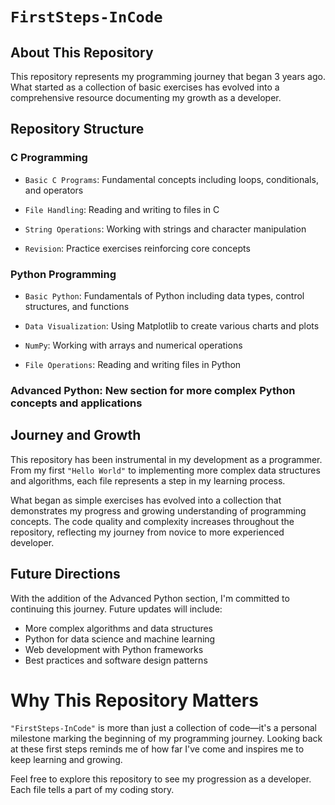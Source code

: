 # `FirstSteps-InCode`

## About This Repository

This repository represents my programming journey that began 3 years ago. What started as a collection of basic exercises has evolved into a comprehensive resource documenting my growth as a developer.

## Repository Structure

### C Programming

- `Basic C Programs`: Fundamental concepts including loops, conditionals, and operators

- `File Handling`: Reading and writing to files in C

- `String Operations`: Working with strings and character manipulation

- `Revision`: Practice exercises reinforcing core concepts

### Python Programming

- `Basic Python`: Fundamentals of Python including data types, control structures, and functions

- `Data Visualization`: Using Matplotlib to create various charts and plots

- `NumPy`: Working with arrays and numerical operations

- `File Operations`: Reading and writing files in Python

### Advanced Python: New section for more complex Python concepts and applications

## Journey and Growth

This repository has been instrumental in my development as a programmer. From my first `"Hello World"` to implementing more complex data structures and algorithms, each file represents a step in my learning process.

What began as simple exercises has evolved into a collection that demonstrates my progress and growing understanding of programming concepts. The code quality and complexity increases throughout the repository, reflecting my journey from novice to more experienced developer.

## Future Directions

With the addition of the Advanced Python section, I'm committed to continuing this journey. Future updates will include:

- More complex algorithms and data structures
- Python for data science and machine learning
- Web development with Python frameworks
- Best practices and software design patterns

# Why This Repository Matters

`"FirstSteps-InCode"` is more than just a collection of code—it's a personal milestone marking the beginning of my programming journey. Looking back at these first steps reminds me of how far I've come and inspires me to keep learning and growing.

Feel free to explore this repository to see my progression as a developer. Each file tells a part of my coding story.